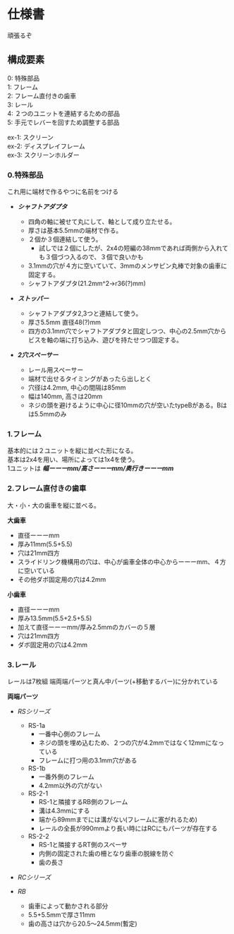# 仕様書

頑張るぞ

## 構成要素

0: 特殊部品  
1: フレーム  
2: フレーム直付きの歯車  
3: レール  
4: ２つのユニットを連結するための部品  
5: 手元でレバーを回すため調整する部品  
  
ex-1: スクリーン  
ex-2: ディスプレイフレーム  
ex-3: スクリーンホルダー  

### 0.特殊部品

これ用に端材で作るやつに名前をつける

 - ***シャフトアダプタ***
	 - 四角の軸に被せて丸にして、軸として成り立たせる。
	 - 厚さは基本5.5mmの端材で作る。
	 - ２個か３個連結して使う。
		 - 試しでは２個にしたが、2x4の短編の38mmであれば両側から入れても３個づつ入るので、３個で良いかも
	 - 3.1mmの穴が４方に空いていて、3mmのメンサピン丸棒で対象の歯車に固定する。
	 - シャフトアダプタ(21.2mm^2→r36(?)mm)

 - ***ストッパー***
	 - シャフトアダプタ2,3つと連結して使う。
	 - 厚さ5.5mm 直径48(?)mm
	 - 四方の3.1mm穴でシャフトアダプタと固定しつつ、中心の2.5mm穴からビスを軸の端に打ち込み、遊びを持たせつつ固定する。

 - ***2穴スペーサー***
	 - レール用スペーサー
	 - 端材で出せるタイミングがあったら出しとく
	 - 穴径は4.2mm, 中心の間隔は85mm
	 - 幅は140mm, 高さは20mm
	 - ネジの頭を避けるように中心に径10mmの穴が空いたtypeBがある。Bはは5.5mmのみ

### 1.フレーム
基本的には２ユニットを縦に並べた形になる。  
基本は2x4を用い、場所によっては1x4を使う。  
1ユニットは ***幅ーーーmm/高さーーーmm/奥行きーーーmm***  

### 2.フレーム直付きの歯車
大・小・大の歯車を縦に並べる。

**大歯車**
 - 直径ーーーmm
 - 厚み11mm(5.5+5.5)
 - 穴は21mm四方
 - スライドリンク機構用の穴は、中心が歯車全体の中心からーーーmm、４方に空いている
 - その他ダボ固定用の穴は4.2mm

**小歯車**
 - 直径ーーーmm
 - 厚み13.5mm(5.5+2.5+5.5)
 - 加えて直径ーーーmm/厚み2.5mmのカバーの５層
 - 穴は21mm四方
 - ダボ固定用の穴は4.2mm

### 3.レール

レールは7枚組
端両端パーツと真ん中パーツ(+移動するバー)に分かれている

**両端パーツ**

 - *RSシリーズ*
	 - RS-1a
		 - 一番中心側のフレーム
		 - ネジの頭を埋め込むため、２つの穴が4.2mmではなく12mmになっている
		 - フレームに打つ用の3.1mm穴がある
	 - RS-1b
	 	 - 一番外側のフレーム
	 	 - 4.2mm以外の穴がない
	 - RS-2-1
	 	 - RS-1と隣接するRB側のフレーム
	 	 - 溝は4.3mmにする
	 	 - 端から89mmまでには溝がない(フレームに塞がれるため)
	 	 - レールの全長が990mmより長い時にはRCにもパーツが存在する
	 - RS-2-2
	 	 - RS-1と隣接するRT側のスペーサ
	 	 - 内側の固定された歯の柵となり歯車の脱線を防ぐ
	 	 - 歯の長さ


 - *RCシリーズ*

 - *RB*
 	 - 歯車によって動かされる部分
 	 - 5.5+5.5mmで厚さ11mm
 	 - 歯の高さは穴から20.5〜24.5mm(暫定)





